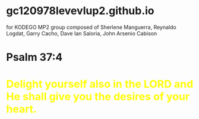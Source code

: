# gc120978levevlup2.github.io
for KODEGO MP2  group composed of Sherlene Manguerra, Reynaldo Logdat, Garry Cacho, Dave Ian Saloria, John Arsenio Cabison

# Psalm 37:4 
<h1 style="color: yellow">Delight yourself also in the LORD and He shall give you the desires of your heart.</h1>    
